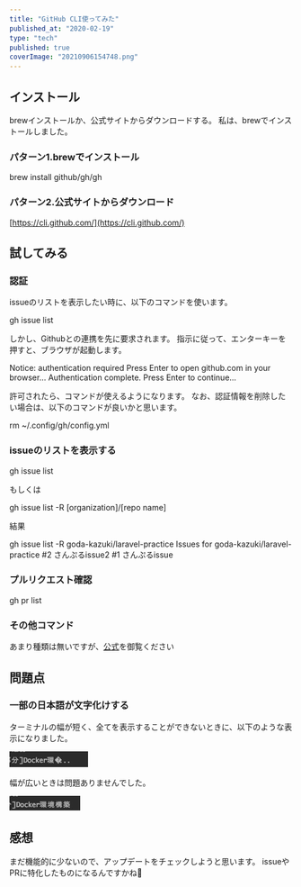 ```yaml
---
title: "GitHub CLI使ってみた"
published_at: "2020-02-19"
type: "tech"
published: true
coverImage: "20210906154748.png"
---
```


## インストール

brewインストールか、公式サイトからダウンロードする。 私は、brewでインストールしました。

### パターン1.brewでインストール

brew install github/gh/gh

### パターン2.公式サイトからダウンロード

[](https://cli.github.com/)[https://cli.github.com/](https://cli.github.com/)

## 試してみる

### 認証

issueのリストを表示したい時に、以下のコマンドを使います。

gh issue list

しかし、Githubとの連携を先に要求されます。 指示に従って、エンターキーを押すと、ブラウザが起動します。

Notice: authentication required
Press Enter to open github.com in your browser...
Authentication complete. Press Enter to continue... 

許可されたら、コマンドが使えるようになります。 なお、認証情報を削除したい場合は、以下のコマンドが良いかと思います。

rm ~/.config/gh/config.yml

### issueのリストを表示する

gh issue list

もしくは

gh issue list -R \[organization\]/\[repo name\]

結果

gh issue list -R goda-kazuki/laravel-practice
Issues for goda-kazuki/laravel-practice
#2  さんぷるissue2
#1  さんぷるissue        

### プルリクエスト確認

gh pr list

### その他コマンド

あまり種類は無いですが、[公式](https://cli.github.com/manual/)を御覧ください

## 問題点

### 一部の日本語が文字化けする

ターミナルの幅が短く、全てを表示することができないときに、以下のような表示になりました。

![f:id:gdtypk:20210906154748p:plain](/images/20210906154748.png)

幅が広いときは問題ありませんでした。

![f:id:gdtypk:20210906154757p:plain](/images/20210906154757.png)

## 感想

まだ機能的に少ないので、アップデートをチェックしようと思います。 issueやPRに特化したものになるんですかね:eyes:
